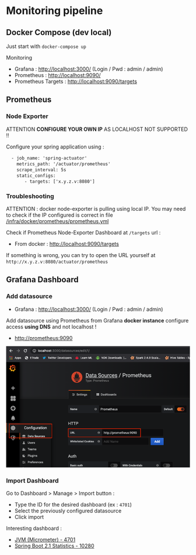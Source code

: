 # Monitoring pipeline

## Docker Compose (dev local)

Just start with ```docker-compose up```

Monitoring

* Grafana : [http://localhost:3000/](http://localhost:3000/) (Login / Pwd : admin / admin)
* Prometheus : [http://localhost:9090/](http://localhost:9090/)
* Prometheus Targets : [http://localhost:9090/targets](http://localhost:9090/)

## Prometheus

### Node Exporter

ATTENTION **CONFIGURE YOUR OWN IP** AS LOCALHOST NOT SUPPORTED !!

Configure your spring application using :

```
  - job_name: 'spring-actuator'
    metrics_path: '/actuator/prometheus'
    scrape_interval: 5s
    static_configs:
	   - targets: ['x.y.z.v:8080']
```

### Troubleshooting

ATTENTION : docker node-exporter is pulling using local IP. You may need to check if the IP configured is correct in file [/infra/docker/prometheus/prometheus.yml](/infra/docker/prometheus/prometheus.yml)

Check if Prometheus Node-Exporter Dashboard at ```/targets``` url :

* From docker : [http://localhost:9090/targets](http://localhost:9090/targets)

If something is wrong, you can try to open the URL  yourself at ```http://x.y.z.v:8080/actuator/prometheus```


## Grafana Dashboard

### Add datasource

* Grafana : [http://localhost:3000/](http://localhost:3000/) (Login / Pwd : admin / admin)

Add datasource using Prometheus from Grafana **docker instance** configure access **using DNS** and not localhost !

* [http://prometheus:9090](http://prometheus:9090)

![grafana-datasource-prom.png](img/grafana-datasource-prom.png)


### Import Dashboard

Go to Dashboard > Manage > Import button :

* Type the ID for the desired dashboard (ex : ```4701```)
* Select the previously configured datasource
* Click import

Interesting dashboard :

* [JVM (Micrometer) - 4701](https://grafana.com/grafana/dashboards/4701)
* [Spring Boot 2.1 Statistics - 10280](https://grafana.com/grafana/dashboards/10280)
